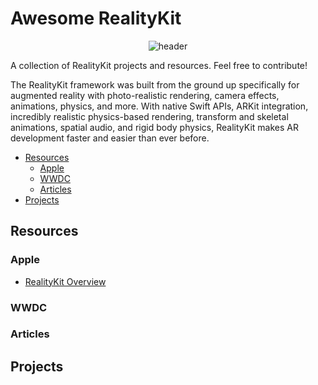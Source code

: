 # Awesome RealityKit
<div align="center">
    <img src="https://github.com/divalue/Awesome-RealityKit/blob/main/Awesome_RealityKit_header.png" alt="header">
</div>

A collection of RealityKit projects and resources. Feel free to contribute!

The RealityKit framework was built from the ground up specifically for augmented reality with photo-realistic rendering, camera effects, animations, physics, and more. With native Swift APIs, ARKit integration, incredibly realistic physics-based rendering, transform and skeletal animations, spatial audio, and rigid body physics, RealityKit makes AR development faster and easier than ever before.

 * [Resources](#resources)
    + [Apple](#apple)
    + [WWDC](#wwdc)
    + [Articles](#articles)
 * [Projects](#projects)


## Resources


### Apple
- [RealityKit Overview](https://developer.apple.com/augmented-reality/realitykit/)

### WWDC

### Articles


## Projects
